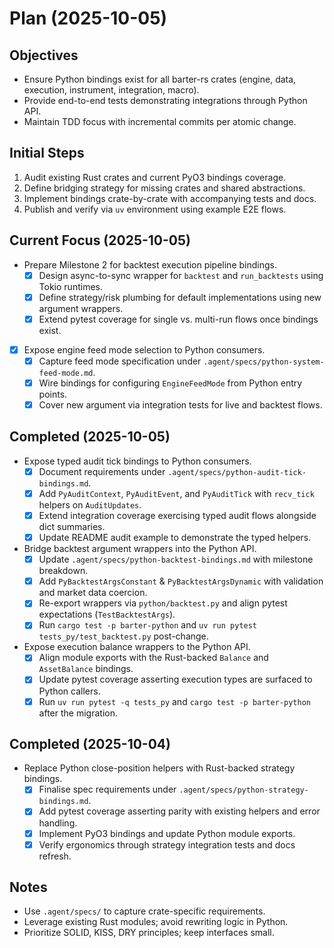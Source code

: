 # Plan (2025-10-05)

## Objectives
- Ensure Python bindings exist for all barter-rs crates (engine, data, execution, instrument, integration, macro).
- Provide end-to-end tests demonstrating integrations through Python API.
- Maintain TDD focus with incremental commits per atomic change.

## Initial Steps
1. Audit existing Rust crates and current PyO3 bindings coverage.
2. Define bridging strategy for missing crates and shared abstractions.
3. Implement bindings crate-by-crate with accompanying tests and docs.
4. Publish and verify via `uv` environment using example E2E flows.

## Current Focus (2025-10-05)
- Prepare Milestone 2 for backtest execution pipeline bindings.
  - [x] Design async-to-sync wrapper for `backtest` and `run_backtests` using Tokio runtimes.
  - [x] Define strategy/risk plumbing for default implementations using new argument wrappers.
  - [x] Extend pytest coverage for single vs. multi-run flows once bindings exist.
- [x] Expose engine feed mode selection to Python consumers.
  - [x] Capture feed mode specification under `.agent/specs/python-system-feed-mode.md`.
  - [x] Wire bindings for configuring `EngineFeedMode` from Python entry points.
  - [x] Cover new argument via integration tests for live and backtest flows.

## Completed (2025-10-05)
- Expose typed audit tick bindings to Python consumers.
  - [x] Document requirements under `.agent/specs/python-audit-tick-bindings.md`.
  - [x] Add `PyAuditContext`, `PyAuditEvent`, and `PyAuditTick` with `recv_tick` helpers on `AuditUpdates`.
  - [x] Extend integration coverage exercising typed audit flows alongside dict summaries.
  - [x] Update README audit example to demonstrate the typed helpers.
- Bridge backtest argument wrappers into the Python API.
  - [x] Update `.agent/specs/python-backtest-bindings.md` with milestone breakdown.
  - [x] Add `PyBacktestArgsConstant` & `PyBacktestArgsDynamic` with validation and market data coercion.
  - [x] Re-export wrappers via `python/backtest.py` and align pytest expectations (`TestBacktestArgs`).
  - [x] Run `cargo test -p barter-python` and `uv run pytest tests_py/test_backtest.py` post-change.
- Expose execution balance wrappers to the Python API.
  - [x] Align module exports with the Rust-backed `Balance` and `AssetBalance` bindings.
  - [x] Update pytest coverage asserting execution types are surfaced to Python callers.
  - [x] Run `uv run pytest -q tests_py` and `cargo test -p barter-python` after the migration.

## Completed (2025-10-04)
- Replace Python close-position helpers with Rust-backed strategy bindings.
  - [x] Finalise spec requirements under `.agent/specs/python-strategy-bindings.md`.
  - [x] Add pytest coverage asserting parity with existing helpers and error handling.
  - [x] Implement PyO3 bindings and update Python module exports.
  - [x] Verify ergonomics through strategy integration tests and docs refresh.

## Notes
- Use `.agent/specs/` to capture crate-specific requirements.
- Leverage existing Rust modules; avoid rewriting logic in Python.
- Prioritize SOLID, KISS, DRY principles; keep interfaces small.
